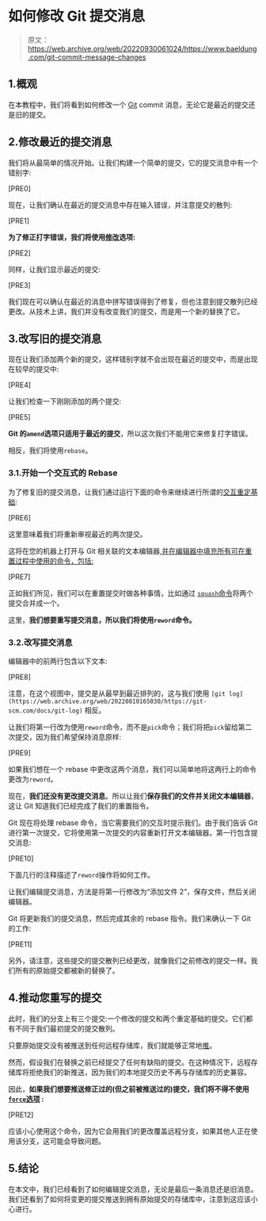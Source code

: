 # 如何修改 Git 提交消息

> 原文：<https://web.archive.org/web/20220930061024/https://www.baeldung.com/git-commit-message-changes>

## 1.概观

在本教程中，我们将看到如何修改一个 [Git](/web/20220810165030/https://www.baeldung.com/git-guide) commit 消息，无论它是最近的提交还是旧的提交。

## 2.修改最近的提交消息

我们将从最简单的情况开始。让我们构建一个简单的提交，它的提交消息中有一个错别字:

[PRE0]

现在，让我们确认在最近的提交消息中存在输入错误，并注意提交的散列:

[PRE1]

**为了修正打字错误，我们将使用[修改](https://web.archive.org/web/20220810165030/https://git-scm.com/book/en/v2/Git-Tools-Rewriting-History)选项:**

[PRE2]

同样，让我们显示最近的提交:

[PRE3]

我们现在可以确认在最近的消息中拼写错误得到了修复，但也注意到提交散列已经更改。从技术上讲，我们并没有改变我们的提交，而是用一个新的替换了它。

## 3.改写旧的提交消息

现在让我们添加两个新的提交，这样错别字就不会出现在最近的提交中，而是出现在较早的提交中:

[PRE4]

让我们检查一下刚刚添加的两个提交:

[PRE5]

**Git 的`amend`选项只适用于最近的提交**，所以这次我们不能用它来修复打字错误。

相反，我们将使用`rebase`。

### 3.1.开始一个交互式的 Rebase

为了修复旧的提交消息，让我们通过运行下面的命令来继续进行所谓的[交互重定基础](https://web.archive.org/web/20220810165030/https://git-scm.com/docs/git-rebase):

[PRE6]

这里意味着我们将重新审视最近的两次提交。

这将在您的机器上打开与 Git 相关联的文本编辑器[,并在编辑器中填充所有可在重置过程中使用的命令，包括:](https://web.archive.org/web/20220810165030/https://git-scm.com/book/en/v2/Customizing-Git-Git-Configuration)

[PRE7]

正如我们所见，我们可以在重置提交时做各种事情，比如通过 [`squash`命令](/web/20220810165030/https://www.baeldung.com/ops/git-squash-commits)将两个提交合并成一个。

这里，**我们想要重写提交消息，所以我们将使用`reword`命令。**

### 3.2.改写提交消息

编辑器中的前两行包含以下文本:

[PRE8]

注意，在这个视图中，提交是从最早到最近排列的，这与我们使用 `[git log](https://web.archive.org/web/20220810165030/https://git-scm.com/docs/git-log)` 相反。

让我们将第一行改为使用`reword`命令，而不是`pick`命令；我们将把`pick`留给第二次提交，因为我们希望保持消息原样:

[PRE9]

如果我们想在一个 rebase 中更改这两个消息，我们可以简单地将这两行上的命令更改为`reword`。

现在，**我们还没有更改提交消息**。所以让我们**保存我们的文件并关闭文本编辑器**，这让 Git 知道我们已经完成了我们的重置指令。

Git 现在将处理 rebase 命令，当它需要我们的交互时提示我们。由于我们告诉 Git 进行第一次提交，它将使用第一次提交的内容重新打开文本编辑器。第一行包含提交消息:

[PRE10]

下面几行的注释描述了`reword`操作将如何工作。

让我们编辑提交消息，方法是将第一行修改为“添加文件 2”，保存文件，然后关闭编辑器。

Git 将更新我们的提交消息，然后完成其余的 rebase 指令。我们来确认一下 Git 的工作:

[PRE11]

另外，请注意，这些提交的提交散列已经更改，就像我们之前修改的提交一样。我们所有的原始提交都被新的替换了。

## 4.推动您重写的提交

此时，我们的分支上有三个提交:一个修改的提交和两个重定基础的提交。它们都有不同于我们最初提交的提交散列。

只要原始提交没有被推送到任何远程存储库，我们就能够正常地[推](https://web.archive.org/web/20220810165030/https://git-scm.com/docs/git-push)。

然而，假设我们在替换之前已经提交了任何有缺陷的提交。在这种情况下，远程存储库将拒绝我们的新推送，因为我们的本地提交历史不再与存储库的历史兼容。

因此，**如果我们想要推送修正过的(但之前被推送过的)提交，我们将不得不使用[`force`选项](https://web.archive.org/web/20220810165030/https://git-scm.com/docs/git-push) :**

[PRE12]

应该小心使用这个命令，因为它会用我们的更改覆盖远程分支，如果其他人正在使用该分支，这可能会导致问题。

## 5.结论

在本文中，我们已经看到了如何编辑提交消息，无论是最后一条消息还是旧消息。我们还看到了如何将变更的提交推送到拥有原始提交的存储库中，注意到这应该小心进行。